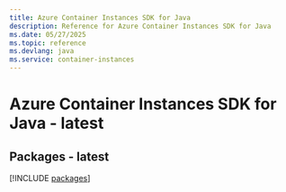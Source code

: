 ```yaml
---
title: Azure Container Instances SDK for Java
description: Reference for Azure Container Instances SDK for Java
ms.date: 05/27/2025
ms.topic: reference
ms.devlang: java
ms.service: container-instances
---
```

# Azure Container Instances SDK for Java - latest
## Packages - latest
[!INCLUDE [packages](container-instances-index.md)]